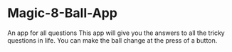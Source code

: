 # Magic-8-Ball-App
An app for all questions
This app will give you the answers to all the tricky questions in life. You can make the ball change at the press of a button. 
